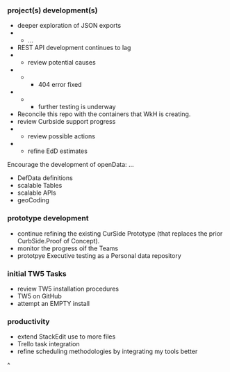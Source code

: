 ### project(s) development(s)
* deeper exploration of JSON exports
* * ...
* REST API development continues to lag
* * review potential causes
* * * 404 error fixed
* * * further testing is underway
* Reconcile this repo with the containers that WkH is creating.
* review Curbside support progress
* * review possible actions
* * refine EdD estimates

Encourage the development of openData: ...
* DefData definitions
* scalable Tables
* scalable APIs
* geoCoding


### prototype development
* continue refining the existing CurSide Prototype (that replaces the prior CurbSide.Proof of Concept).
* monitor the progress oif the Teams
* prototpye Executive testing as a Personal data repository


### initial TW5 Tasks
* review TW5 installation procedures
* TW5 on GitHub
* attempt an EMPTY install


### productivity
* extend StackEdit use to more files
* Trello task integration
* refine scheduling methodologies by integrating my tools better

^
